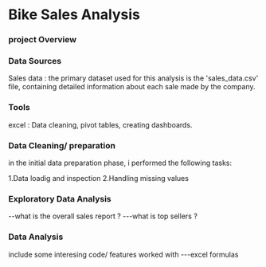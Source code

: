 # Bike Sales Analysis

### project Overview

### Data Sources

 Sales data : the primary dataset used for this analysis is the 'sales_data.csv' file, containing detailed information about each sale made by the company.

### Tools

excel : Data cleaning, pivot tables, creating dashboards.

### Data Cleaning/ preparation

in the initial data preparation phase, i performed the following tasks:

1.Data loadig and inspection
2.Handling missing values

### Exploratory Data Analysis

 --what is the overall sales report ?
 ---what is top sellers ?

 ### Data Analysis
 include some interesing code/ features worked with
 ---excel
 formulas


